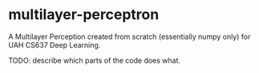 # multilayer-perceptron
A Multilayer Perception created from scratch (essentially numpy only) for UAH CS637 Deep Learning.

TODO: describe which parts of the code does what.
